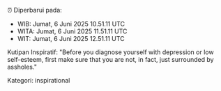 ⏰ Diperbarui pada:
- WIB: Jumat, 6 Juni 2025 10.51.11 UTC
- WITA: Jumat, 6 Juni 2025 11.51.11 UTC
- WIT: Jumat, 6 Juni 2025 12.51.11 UTC

Kutipan Inspiratif:
"Before you diagnose yourself with depression or low self-esteem, first make sure that you are not, in fact, just surrounded by assholes."


Kategori: inspirational

